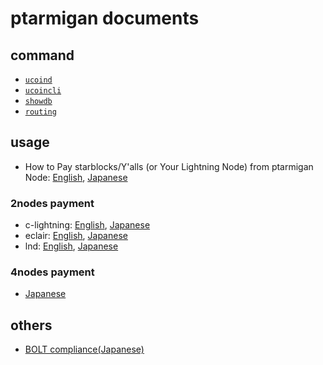 # ptarmigan documents

## command

* [`ucoind`](ucoind.md)
* [`ucoincli`](ucoincli.md)
* [`showdb`](showdb.md)
* [`routing`](routing.md)

## usage

* How to Pay starblocks/Y'alls (or Your Lightning Node) from ptarmigan Node: [English](howtopay_starblocks.md), [Japanese](howtopay_starblocks_ja.md)

### 2nodes payment

* c-lightning: [English](testnet_2nodes_clightning.md), [Japanese](testnet_2nodes_clightning_ja.md)
* eclair: [English](testnet_2nodes_eclair.md), [Japanese](testnet_2nodes_eclair_ja.md)
* lnd: [English](testnet_2nodes_lnd.md), [Japanese](testnet_2nodes_lnd_ja.md)

### 4nodes payment

* [Japanese](testnet_4nodes_ja.md)

## others

* [BOLT compliance(Japanese)](bolt_compliant_ja.md)
